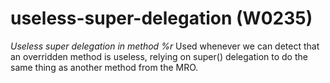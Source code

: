 # useless-super-delegation (W0235)
*Useless super delegation in method %r* Used whenever we can detect that
an overridden method is useless, relying on super() delegation to do the
same thing as another method from the MRO.
